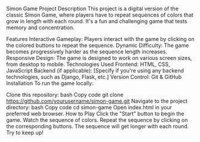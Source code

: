 Simon Game
Project Description
This project is a digital version of the classic Simon Game, where players have to repeat sequences of colors that grow in length with each round. It's a fun and challenging game that tests memory and concentration.

Features
Interactive Gameplay: Players interact with the game by clicking on the colored buttons to repeat the sequence.
Dynamic Difficulty: The game becomes progressively harder as the sequence length increases.
Responsive Design: The game is designed to work on various screen sizes, from desktop to mobile.
Technologies Used
Frontend: HTML, CSS, JavaScript
Backend (if applicable): [Specify if you're using any backend technologies, such as Django, Flask, etc.]
Version Control: Git & GitHub
Installation
To run the game locally:

Clone this repository:
bash
Copy code
git clone https://github.com/yourusername/simon-game.git
Navigate to the project directory:
bash
Copy code
cd simon-game
Open index.html in your preferred web browser.
How to Play
Click the "Start" button to begin the game.
Watch the sequence of colors.
Repeat the sequence by clicking on the corresponding buttons.
The sequence will get longer with each round. Try to keep up!
